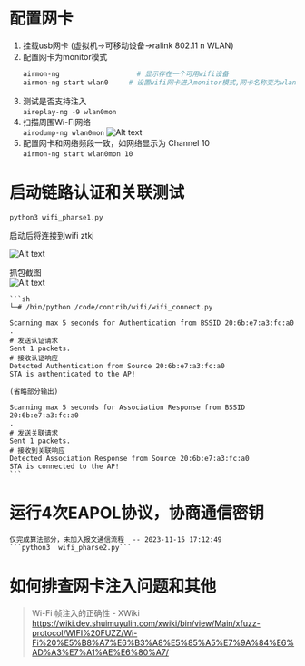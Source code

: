 # 配置网卡
 1. 挂载usb网卡 (虚拟机->可移动设备->ralink 802.11 n WLAN)
 2. 配置网卡为monitor模式
    ```sh
    airmon-ng                   # 显示存在一个可用wifi设备
    airmon-ng start wlan0     # 设置wifi网卡进入monitor模式,网卡名称变为wlan0mon
    ```
 3. 测试是否支持注入        
  ```aireplay-ng -9 wlan0mon```
 4. 扫描周围Wi-Fi网络       
  ```airodump-ng wlan0mon```
  ![Alt text](images/Readme/image-1.png)
 5. 配置网卡和网络频段一致，如网络显示为 Channel 10     
  ```airmon-ng start wlan0mon 10```

# 启动链路认证和关联测试
```python3 wifi_pharse1.py```

启动后将连接到wifi ztkj     

![Alt text](<images/Readme/image.png>)      

抓包截图        
![Alt text](images/Readme/1699872688929.png)


    ```sh
    └─# /bin/python /code/contrib/wifi/wifi_connect.py

    Scanning max 5 seconds for Authentication from BSSID 20:6b:e7:a3:fc:a0
    .
    # 发送认证请求
    Sent 1 packets.
    # 接收认证响应
    Detected Authentication from Source 20:6b:e7:a3:fc:a0
    STA is authenticated to the AP!

    (省略部分输出)

    Scanning max 5 seconds for Association Response from BSSID 20:6b:e7:a3:fc:a0
    .
    # 发送关联请求
    Sent 1 packets.
    # 接收到关联响应
    Detected Association Response from Source 20:6b:e7:a3:fc:a0
    STA is connected to the AP!
    ```

# 运行4次EAPOL协议，协商通信密钥
    仅完成算法部分，未加入报文通信流程  -- 2023-11-15 17:12:49      
    ```python3  wifi_pharse2.py```


# 如何排查网卡注入问题和其他
>Wi-Fi 帧注入的正确性 - XWiki   
>https://wiki.dev.shuimuyulin.com/xwiki/bin/view/Main/xfuzz-protocol/WIFI%20FUZZ/Wi-Fi%20%E5%B8%A7%E6%B3%A8%E5%85%A5%E7%9A%84%E6%AD%A3%E7%A1%AE%E6%80%A7/